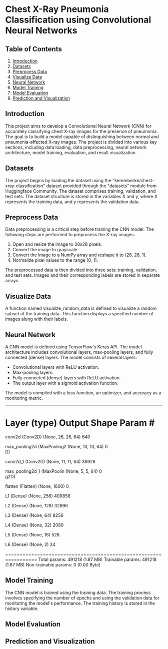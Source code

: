 # Chest X-Ray Pneumonia Classification using Convolutional Neural Networks

## Table of Contents
  1. [Introduction](#introduction)<br>
  2. [Datasets](#datasets)<br>
  3. [Preprocess Data](#preprocess)<br>
  4. [Visualize Data](#visualize)<br>
  5. [Neural Network](#neural-network)<br>
  6. [Model Training](#model-train)<br>
  7. [Model Evaluation](#model-evaluation)<br>
  8. [Prediction and Visualization](#predict-visualize)<br>

## <a name="introduction"> Introduction</a>
This project aims to develop a Convolutional Neural Network (CNN) for accurately classifying chest X-ray images for the presence of pneumonia. The goal is to build a model capable of distinguishing between normal and pneumonia-affected X-ray images. The project is divided into various key sections, including data loading, data preprocessing, neural network architecture, model training, evaluation, and result visualization.

## <a name="datasets"> Datasets</a>
The project begins by loading the dataset using the "keremberke/chest-xray-classification" dataset provided through the "datasets" module from Huggingface Community. The dataset comprises training, validation, and test sets. The dataset structure is stored in the variables X and y, where X represents the training data, and y represents the validation data.

## <a name="preprocess"> Preprocess Data</a>
Data preprocessing is a critical step before training the CNN model. The following steps are performed to preprocess the X-ray images:

1. Open and resize the image to 28x28 pixels.
2. Convert the image to grayscale.
3. Convert the image to a NumPy array and reshape it to (28, 28, 1).
4. Normalize pixel values to the range [0, 1].

The preprocessed data is then divided into three sets: training, validation, and test sets. Images and their corresponding labels are stored in separate arrays.



## <a name="visualize"> Visualize Data</a>
A function named visualize_random_data is defined to visualize a random subset of the training data. This function displays a specified number of images along with their labels.

## <a name="neural-network"> Neural Network</a>
A CNN model is defined using TensorFlow's Keras API. The model architecture includes convolutional layers, max-pooling layers, and fully connected (dense) layers. The model consists of several layers:

- Convolutional layers with ReLU activation.
- Max-pooling layers.
- Fully connected (dense) layers with ReLU activation.
- The output layer with a sigmoid activation function.

The model is compiled with a loss function, an optimizer, and accuracy as a monitoring metric.

_________________________________________________________________
 Layer (type)                Output Shape              Param #   
=================================================================
 conv2d (Conv2D)             (None, 26, 26, 64)        640       
                                                                 
 max_pooling2d (MaxPooling2  (None, 13, 13, 64)        0         
 D)                                                              
                                                                 
 conv2d_1 (Conv2D)           (None, 11, 11, 64)        36928     
                                                                 
 max_pooling2d_1 (MaxPoolin  (None, 5, 5, 64)          0         
 g2D)                                                            
                                                                 
 flatten (Flatten)           (None, 1600)              0         
                                                                 
 L1 (Dense)                  (None, 256)               409856    
                                                                 
 L2 (Dense)                  (None, 128)               32896     
                                                                 
 L3 (Dense)                  (None, 64)                8256      
                                                                 
 L4 (Dense)                  (None, 32)                2080      
                                                                 
 L5 (Dense)                  (None, 16)                528       
                                                                 
 L6 (Dense)                  (None, 2)                 34        
                                                                 
=================================================================
Total params: 491218 (1.87 MB)
Trainable params: 491218 (1.87 MB)
Non-trainable params: 0 (0.00 Byte)

## <a name="model-train"> Model Training</a>
The CNN model is trained using the training data. The training process involves specifying the number of epochs and using the validation data for monitoring the model's performance. The training history is stored in the history variable.

## <a name="model-evaluation"> Model Evaluation</a>


## <a name="predict-visualize"> Prediction and Visualization</a>

